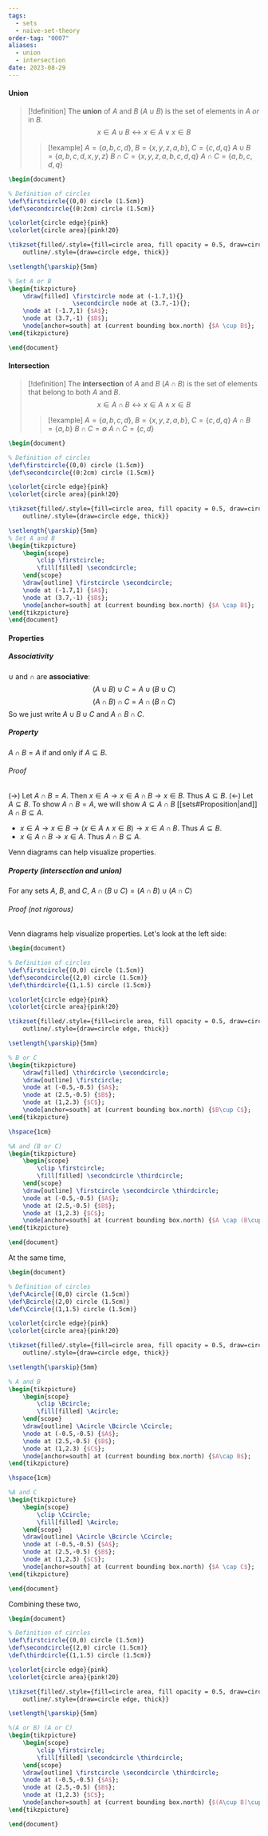 ```yaml
---
tags:
  - sets
  - naive-set-theory
order-tag: "0007"
aliases:
  - union
  - intersection
date: 2023-08-29
---
```

#### Union

>[!definition]
>The **union** of $A$ and $B$ ($A\cup B$) is the set of elements in $A$ *or* in $B$.
>$$x\in A\cup B \leftrightarrow x\in A \lor x\in B$$
>>[!example]
>>$A=\{ a,b,c,d \},\;B=\{ x,y,z,a,b \},\;C=\{ c,d,q \}$
>>$A\cup B=\{ a,b,c,d,x,y,z \}$
>>$B\cap C=\{ x,y,z,a,b,c,d,q \}$
>>$A\cap C=\{ a,b,c,d,q \}$

```tikz
\begin{document}

% Definition of circles
\def\firstcircle{(0,0) circle (1.5cm)}
\def\secondcircle{(0:2cm) circle (1.5cm)}

\colorlet{circle edge}{pink}
\colorlet{circle area}{pink!20}

\tikzset{filled/.style={fill=circle area, fill opacity = 0.5, draw=circle edge, thick},
    outline/.style={draw=circle edge, thick}}

\setlength{\parskip}{5mm}

% Set A or B
\begin{tikzpicture}
    \draw[filled] \firstcircle node at (-1.7,1){}
                  \secondcircle node at (3.7,-1){};
    \node at (-1.7,1) {$A$};
    \node at (3.7,-1) {$B$};
    \node[anchor=south] at (current bounding box.north) {$A \cup B$};
\end{tikzpicture}

\end{document}

```
#### Intersection

>[!definition]
>The **intersection** of $A$ and $B$ ($A\cap B$) is the set of elements that belong to both $A$ and $B$.
>$$x\in A\cap B\leftrightarrow x\in A \land x\in B$$
>
>>[!example]
>>$A=\{ a,b,c,d \},\;B=\{ x,y,z,a,b \},\;C=\{ c,d,q \}$
>>$A\cap B=\{ a,b \}$
>>$B\cap C=\emptyset$
>>$A\cap C=\{ c,d \}$

```tikz
\begin{document}

% Definition of circles
\def\firstcircle{(0,0) circle (1.5cm)}
\def\secondcircle{(0:2cm) circle (1.5cm)}

\colorlet{circle edge}{pink}
\colorlet{circle area}{pink!20}

\tikzset{filled/.style={fill=circle area, fill opacity = 0.5, draw=circle edge, thick},
    outline/.style={draw=circle edge, thick}}

\setlength{\parskip}{5mm}
% Set A and B
\begin{tikzpicture}
    \begin{scope}
        \clip \firstcircle;
        \fill[filled] \secondcircle;
    \end{scope}
    \draw[outline] \firstcircle \secondcircle;
    \node at (-1.7,1) {$A$};
    \node at (3.7,-1) {$B$};
    \node[anchor=south] at (current bounding box.north) {$A \cap B$};
\end{tikzpicture}
\end{document}
```
#### Properties

##### Associativity
$\cup$ and $\cap$ are **associative**:
$$(A\cup B)\cup C=A\cup(B\cup C)$$
$$(A\cap B)\cap C=A\cap(B\cap C)$$
So we just write $A\cup B\cup C$ and $A\cap B\cap C$.

##### Property
$A\cap B=A$ if and only if $A\subseteq B$.
###### Proof
($\rightarrow$) Let $A\cap B=A$.
Then $x\in A\to x\in A\cap B\to x\in B$.
Thus $A\subseteq B$.
($\leftarrow$) Let $A\subseteq B$.
To show $A\cap B=A$, we will show $A\subseteq A\cap B$ [[sets#Proposition|and]] $A\cap B\subseteq A$.
- $x\in A\to x\in B\to (x\in A\land x\in B)\to x\in A\cap B$. Thus $A\subseteq B$.
- $x\in A\cap B\to x\in A$. Thus $A\cap B\subseteq A$.

Venn diagrams can help visualize properties.
##### Property (intersection and union)
For any sets $A$, $B$, and $C$, $A\cap(B\cup C)=(A\cap B)\cup(A\cap C)$

###### Proof (not rigorous)
Venn diagrams help visualize properties. Let's look at the left side:

```tikz
\begin{document}

% Definition of circles
\def\firstcircle{(0,0) circle (1.5cm)}
\def\secondcircle{(2,0) circle (1.5cm)}
\def\thirdcircle{(1,1.5) circle (1.5cm)}

\colorlet{circle edge}{pink}
\colorlet{circle area}{pink!20}

\tikzset{filled/.style={fill=circle area, fill opacity = 0.5, draw=circle edge, thick},
    outline/.style={draw=circle edge, thick}}

\setlength{\parskip}{5mm}

% B or C
\begin{tikzpicture}
    \draw[filled] \thirdcircle \secondcircle;
    \draw[outline] \firstcircle;
    \node at (-0.5,-0.5) {$A$};
    \node at (2.5,-0.5) {$B$};
    \node at (1,2.3) {$C$};
    \node[anchor=south] at (current bounding box.north) {$B\cup C$};
\end{tikzpicture}

\hspace{1cm}

%A and (B or C)
\begin{tikzpicture}
	\begin{scope}
        \clip \firstcircle;
        \fill[filled] \secondcircle \thirdcircle;
    \end{scope}
    \draw[outline] \firstcircle \secondcircle \thirdcircle;
    \node at (-0.5,-0.5) {$A$};
    \node at (2.5,-0.5) {$B$};
    \node at (1,2.3) {$C$};
    \node[anchor=south] at (current bounding box.north) {$A \cap (B\cup C)$};
\end{tikzpicture}

\end{document}
```

At the same time,
```tikz
\begin{document}

% Definition of circles
\def\Acircle{(0,0) circle (1.5cm)}
\def\Bcircle{(2,0) circle (1.5cm)}
\def\Ccircle{(1,1.5) circle (1.5cm)}

\colorlet{circle edge}{pink}
\colorlet{circle area}{pink!20}

\tikzset{filled/.style={fill=circle area, fill opacity = 0.5, draw=circle edge, thick},
    outline/.style={draw=circle edge, thick}}

\setlength{\parskip}{5mm}

% A and B
\begin{tikzpicture}
    \begin{scope}
        \clip \Bcircle;
        \fill[filled] \Acircle;
    \end{scope}
    \draw[outline] \Acircle \Bcircle \Ccircle;
    \node at (-0.5,-0.5) {$A$};
    \node at (2.5,-0.5) {$B$};
    \node at (1,2.3) {$C$};
    \node[anchor=south] at (current bounding box.north) {$A\cap B$};
\end{tikzpicture}

\hspace{1cm}

%A and C
\begin{tikzpicture}
	\begin{scope}
        \clip \Ccircle;
        \fill[filled] \Acircle;
    \end{scope}
    \draw[outline] \Acircle \Bcircle \Ccircle;
    \node at (-0.5,-0.5) {$A$};
    \node at (2.5,-0.5) {$B$};
    \node at (1,2.3) {$C$};
    \node[anchor=south] at (current bounding box.north) {$A \cap C$};
\end{tikzpicture}

\end{document}
```

Combining these two,
```tikz
\begin{document}

% Definition of circles
\def\firstcircle{(0,0) circle (1.5cm)}
\def\secondcircle{(2,0) circle (1.5cm)}
\def\thirdcircle{(1,1.5) circle (1.5cm)}

\colorlet{circle edge}{pink}
\colorlet{circle area}{pink!20}

\tikzset{filled/.style={fill=circle area, fill opacity = 0.5, draw=circle edge, thick},
    outline/.style={draw=circle edge, thick}}

\setlength{\parskip}{5mm}

%(A or B) (A or C)
\begin{tikzpicture}
	\begin{scope}
        \clip \firstcircle;
        \fill[filled] \secondcircle \thirdcircle;
    \end{scope}
    \draw[outline] \firstcircle \secondcircle \thirdcircle;
    \node at (-0.5,-0.5) {$A$};
    \node at (2.5,-0.5) {$B$};
    \node at (1,2.3) {$C$};
    \node[anchor=south] at (current bounding box.north) {$(A\cup B)\cup(A\cup C)$};
\end{tikzpicture}

\end{document}
```
